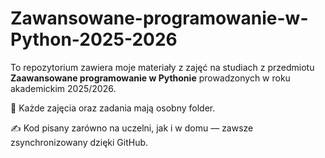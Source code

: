 # Zawansowane-programowanie-w-Python-2025-2026

To repozytorium zawiera moje materiały z zajęć na studiach z przedmiotu **Zaawansowane programowanie w Pythonie** prowadzonych w roku akademickim 2025/2026.

📁 Każde zajęcia oraz zadania mają osobny folder.

✍️ Kod pisany zarówno na uczelni, jak i w domu — zawsze zsynchronizowany dzięki GitHub.
